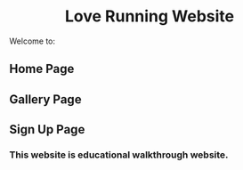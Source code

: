 <h1 align="center"> Love Running Website </h1>

Welcome to:

## Home Page
## Gallery Page
## Sign Up Page

### This website is educational walkthrough website.
